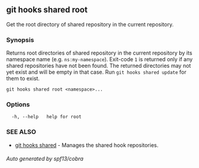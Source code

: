 ## git hooks shared root

Get the root directory of shared repository in the current repository.

### Synopsis

Returns root directories of shared repository in the current repository
by its namespace name (e.g. `ns:my-namespace`).
Exit-code `1` is returned only if any shared repositories have not been found.
The returned directories may not yet exist and will be empty in that case.
Run `git hooks shared update` for them to exist.

```
git hooks shared root <namespace>...
```

### Options

```
  -h, --help   help for root
```

### SEE ALSO

* [git hooks shared](git_hooks_shared.md)	 - Manages the shared hook repositories.

###### Auto generated by spf13/cobra 
